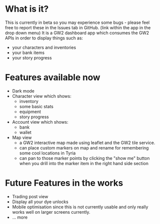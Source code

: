 # What is it?
This is currently in beta so you may experience some bugs - please feel free to report these in the Issues tab in GitHub. (link within the app in the drop down menu)
It is a GW2 dashboard app which consumes the GW2 APIs in order to display things such as:
* your characters and inventories
* your bank items
* your story progress

# Features available now
* Dark mode
* Character view which shows:
   - inventory
   - some basic stats
   - equipment
   - story progress
* Account view which shows:
   - bank
   - wallet
* Map view
   - a GW2 interactive map made using leaflet and the GW2 tile service.
   - can place custom markers on map and rename for remembering some cool locations in Tyria
   - can pan to those marker points by clicking the "show me" button when  you drill into the marker item in the right hand side section
 
# Future Features in the works

* Trading post view
* Display all your dye unlocks
* Mobile optimisation since this is not currently usable and only really works well on larger screens currently.
* ... more
